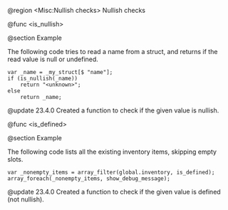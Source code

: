 @region <Misc:Nullish checks> Nullish checks

@func <is_nullish>

@section Example

The following code tries to read a name from a struct, and returns <unknown> if the read value is null or undefined.

```gml
var _name = _my_struct[$ "name"];
if (is_nullish(_name))
    return "<unknown>";
else
    return _name;
```

@update 23.4.0
Created a function to check if the given value is nullish.

@func <is_defined>

@section Example

The following code lists all the existing inventory items, skipping empty slots.

```gml
var _nonempty_items = array_filter(global.inventory, is_defined);
array_foreach(_nonempty_items, show_debug_message);
```

@update 23.4.0
Created a function to check if the given value is defined (not nullish).
